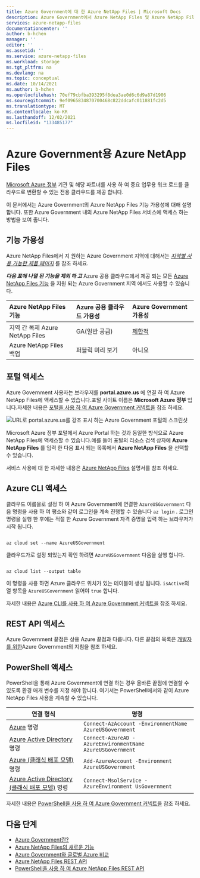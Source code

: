 ```yaml
---
title: Azure Government에 대 한 Azure NetApp Files | Microsoft Docs
description: Azure Government에서 Azure NetApp Files 및 Azure NetApp Files 기능 가용성을 사용 하기 위해 Azure Government에 연결 하는 방법을 설명 합니다.
services: azure-netapp-files
documentationcenter: ''
author: b-hchen
manager: ''
editor: ''
ms.assetid: ''
ms.service: azure-netapp-files
ms.workload: storage
ms.tgt_pltfrm: na
ms.devlang: na
ms.topic: conceptual
ms.date: 10/14/2021
ms.author: b-hchen
ms.openlocfilehash: 70ef79cbfba393295f8dea3ae0d6c6d9a87d1906
ms.sourcegitcommit: 9ef0965834870700468c822ddcafc011881fc2d5
ms.translationtype: MT
ms.contentlocale: ko-KR
ms.lasthandoff: 12/02/2021
ms.locfileid: "133485177"
---
```

# <a name="azure-netapp-files-for-azure-government"></a>Azure Government용 Azure NetApp Files 

[Microsoft Azure 정부](../azure-government/documentation-government-welcome.md) 기관 및 해당 파트너를 사용 하 여 중요 업무용 워크 로드를 클라우드로 변환할 수 있는 전용 클라우드를 제공 합니다.  

이 문서에서는 Azure Government의 Azure NetApp Files 기능 가용성에 대해 설명 합니다. 또한 Azure Government 내의 Azure NetApp Files 서비스에 액세스 하는 방법을 보여 줍니다.

## <a name="feature-availability"></a>기능 가용성

Azure NetApp Files에서 지 원하는 Azure Government 지역에 대해서는 *[지역별 사용 가능한 제품 페이지](https://azure.microsoft.com/global-infrastructure/services/?products=netapp&regions=usgov-non-regional,us-dod-central,us-dod-east,usgov-arizona,usgov-texas,usgov-virginia)* 를 참조 하세요.  

***다음 표에 나열 된 기능을 제외 하 고*** Azure 공용 클라우드에서 제공 되는 모든 [Azure NetApp Files 기능](whats-new.md) 을 지원 되는 Azure Government 지역 에서도 사용할 수 있습니다. 

| Azure NetApp Files 기능 | Azure 공용 클라우드 가용성 |  Azure Government 가용성 |
|:--- |:--- |:--- |
| 지역 간 복제 Azure NetApp Files | GA(일반 공급) | [제한적](cross-region-replication-introduction.md#supported-region-pairs) |
| Azure NetApp Files 백업 | 퍼블릭 미리 보기 | 아니요 |

## <a name="portal-access"></a>포털 액세스

Azure Government 사용자는 브라우저를 **portal.azure.us** 에 연결 하 여 Azure NetApp Files에 액세스할 수 있습니다.포털 사이트 이름은 **Microsoft Azure 정부** 입니다.자세한 내용은 [포털을 사용 하 여 Azure Government 커넥트을](../azure-government/documentation-government-get-started-connect-with-portal.md) 참조 하세요.   

![URL로 portal.azure.us를 강조 표시 하는 Azure Government 포털의 스크린샷](../media/azure-netapp-files/azure-government.jpg)

Microsoft Azure 정부 포털에서 Azure Portal 하는 것과 동일한 방식으로 Azure NetApp Files에 액세스할 수 있습니다.예를 들어 포털의 리소스 검색 상자에 **Azure NetApp Files** 를 입력 한 다음 표시 되는 목록에서 **Azure NetApp Files** 을 선택할 수 있습니다.  

서비스 사용에 대 한 자세한 내용은 [Azure NetApp Files](./index.yml) 설명서를 참조 하세요.

## <a name="azure-cli-access"></a>Azure CLI 액세스

클라우드 이름을로 설정 하 여 Azure Government에 연결한 `AzureUSGovernment` 다음 명령을 사용 하 여 평소와 같이 로그인을 계속 진행할 수 있습니다 `az login` . 로그인 명령을 실행 한 후에는 적절 한 Azure Government 자격 증명을 입력 하는 브라우저가 시작 됩니다.  

```azurecli 

az cloud set --name AzureUSGovernment 

``` 

클라우드가로 설정 되었는지 확인 하려면 `AzureUSGovernment` 다음을 실행 합니다. 

```azurecli 

az cloud list --output table 

``` 

이 명령을 사용 하면 Azure 클라우드 위치가 있는 테이블이 생성 됩니다. `isActive`의 열 항목을 `AzureUSGovernment` 읽어야 `true` 합니다.  

자세한 내용은 [Azure CLI를 사용 하 여 Azure Government 커넥트을](../azure-government/documentation-government-get-started-connect-with-cli.md) 참조 하세요.

## <a name="rest-api-access"></a>REST API 액세스

Azure Government 끝점은 상용 Azure 끝점과 다릅니다. 다른 끝점의 목록은 [개발자를 위한](../azure-government/compare-azure-government-global-azure.md#guidance-for-developers)Azure Government의 지침을 참조 하세요.

## <a name="powershell-access"></a>PowerShell 액세스

PowerShell을 통해 Azure Government에 연결 하는 경우 올바른 끝점에 연결할 수 있도록 환경 매개 변수를 지정 해야 합니다. 여기서는 PowerShell에서와 같이 Azure NetApp Files 사용을 계속할 수 있습니다. 

| 연결 형식 | 명령 | 
| --- | --- | 
| [Azure](/powershell/module/az.accounts/Connect-AzAccount) 명령 |`Connect-AzAccount -EnvironmentName AzureUSGovernment` | 
| [Azure Active Directory](/powershell/module/azuread/connect-azuread) 명령 |`Connect-AzureAD -AzureEnvironmentName AzureUSGovernment` | 
| [Azure (클래식 배포 모델)](/powershell/module/servicemanagement/azure.service/add-azureaccount) 명령 |`Add-AzureAccount -Environment AzureUSGovernment` | 
| [Azure Active Directory (클래식 배포 모델)](/previous-versions/azure/jj151815(v=azure.100)) 명령 |`Connect-MsolService -AzureEnvironment UsGovernment` | 

자세한 내용은 [PowerShell을 사용 하 여 Azure Government 커넥트을](../azure-government/documentation-government-get-started-connect-with-ps.md) 참조 하세요.

## <a name="next-steps"></a>다음 단계
* [Azure Government란?](../azure-government/documentation-government-welcome.md)
* [Azure NetApp Files의 새로운 기능](whats-new.md)
* [Azure Government와 글로벌 Azure 비교](../azure-government/compare-azure-government-global-azure.md)
* [Azure NetApp Files REST API](azure-netapp-files-develop-with-rest-api.md)
* [PowerShell을 사용 하 여 Azure NetApp Files REST API](develop-rest-api-powershell.md)